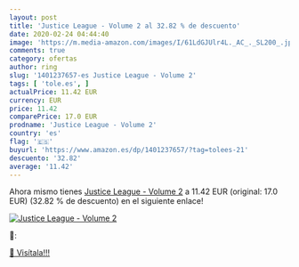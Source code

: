 ```yaml
---
layout: post
title: 'Justice League - Volume 2 al 32.82 % de descuento'
date: 2020-02-24 04:44:40
image: 'https://m.media-amazon.com/images/I/61LdGJUlr4L._AC_._SL200_.jpg'
comments: true
category: ofertas
author: ring
slug: '1401237657-es Justice League - Volume 2'
tags: [ 'tole.es', ]
actualPrice: 11.42 EUR
currency: EUR
price: 11.42
comparePrice: 17.0 EUR
prodname: 'Justice League - Volume 2'
country: 'es'
flag: '🇪🇸'
buyurl: 'https://www.amazon.es/dp/1401237657/?tag=tolees-21'
descuento: '32.82'
average: '11.42'
---
```


Ahora mismo tienes [Justice League - Volume 2](https://www.amazon.es/dp/1401237657/?tag=tolees-21) a 11.42 EUR (original: 17.0 EUR) (32.82 %  de descuento) en el siguiente enlace!

[![Justice League - Volume 2](https://m.media-amazon.com/images/I/61LdGJUlr4L._AC_._SL200_.jpg)](https://www.amazon.es/dp/1401237657/?tag=tolees-21)

🔎:


[🛒 Visítala!!!](https://www.amazon.es/dp/1401237657/?tag=tolees-21)
